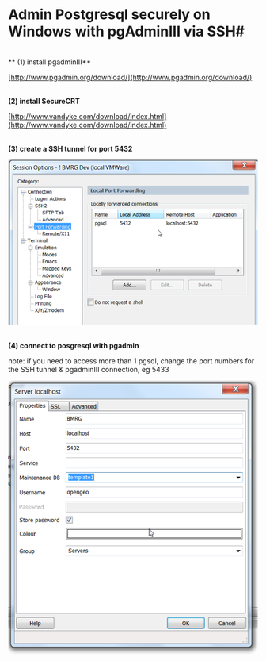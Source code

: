 # Admin Postgresql securely on Windows with pgAdminIII via SSH#

<br/> ** (1) install pgadminIII**

[http://www.pgadmin.org/download/](http://www.pgadmin.org/download/)

<br/> **(2) install SecureCRT**

[http://www.vandyke.com/download/index.html](http://www.vandyke.com/download/index.html)


<br/> **(3) create a SSH tunnel for port 5432**

![](img/2.png)


<br/> **(4) connect to posgresql with pgadmin**

note: if you need to access more than 1 pgsql, change the port numbers for the SSH tunnel & pgadminIII connection, eg 5433

![](img/1.png)

